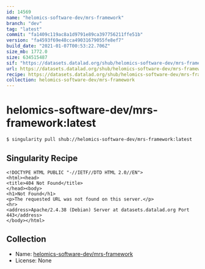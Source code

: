 ```yaml
---
id: 14569
name: "helomics-software-dev/mrs-framework"
branch: "dev"
tag: "latest"
commit: "fa1409c119ac8a1d9791e89ca397756211ffe51b"
version: "fa4593f69e48cca49031679055fe8ef7"
build_date: "2021-01-07T00:53:22.706Z"
size_mb: 1772.0
size: 634515487
sif: "https://datasets.datalad.org/shub/helomics-software-dev/mrs-framework/latest/2021-01-07-fa1409c1-fa4593f6/fa4593f69e48cca49031679055fe8ef7.sif"
url: https://datasets.datalad.org/shub/helomics-software-dev/mrs-framework/latest/2021-01-07-fa1409c1-fa4593f6/
recipe: https://datasets.datalad.org/shub/helomics-software-dev/mrs-framework/latest/2021-01-07-fa1409c1-fa4593f6/Singularity
collection: helomics-software-dev/mrs-framework
---
```


# helomics-software-dev/mrs-framework:latest

```bash
$ singularity pull shub://helomics-software-dev/mrs-framework:latest
```

## Singularity Recipe

```singularity
<!DOCTYPE HTML PUBLIC "-//IETF//DTD HTML 2.0//EN">
<html><head>
<title>404 Not Found</title>
</head><body>
<h1>Not Found</h1>
<p>The requested URL was not found on this server.</p>
<hr>
<address>Apache/2.4.38 (Debian) Server at datasets.datalad.org Port 443</address>
</body></html>
```

## Collection

 - Name: [helomics-software-dev/mrs-framework](https://github.com/helomics-software-dev/mrs-framework)
 - License: None


